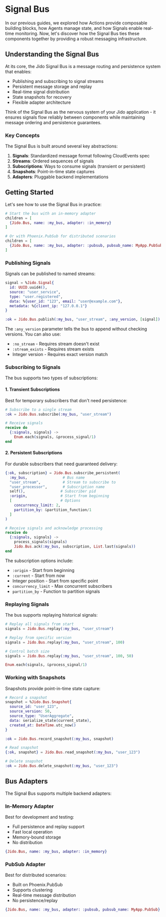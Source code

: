# Signal Bus

In our previous guides, we explored how Actions provide composable building blocks, how Agents manage state, and how Signals enable real-time monitoring. Now, let's discover how the Signal Bus ties these components together by providing a robust messaging infrastructure.

## Understanding the Signal Bus

At its core, the Jido Signal Bus is a message routing and persistence system that enables:
- Publishing and subscribing to signal streams
- Persistent message storage and replay
- Real-time signal distribution
- State snapshots for recovery
- Flexible adapter architecture

Think of the Signal Bus as the nervous system of your Jido application - it ensures signals flow reliably between components while maintaining message ordering and persistence guarantees.

### Key Concepts

The Signal Bus is built around several key abstractions:

1. **Signals**: Standardized message format following CloudEvents spec
2. **Streams**: Ordered sequences of signals
3. **Subscriptions**: Ways to consume signals (transient or persistent)
4. **Snapshots**: Point-in-time state captures
5. **Adapters**: Pluggable backend implementations

## Getting Started

Let's see how to use the Signal Bus in practice:

```elixir
# Start the bus with an in-memory adapter
children = [
  {Jido.Bus, name: :my_bus, adapter: :in_memory}
]

# Or with Phoenix.PubSub for distributed scenarios
children = [
  {Jido.Bus, name: :my_bus, adapter: :pubsub, pubsub_name: MyApp.PubSub}
]
```

### Publishing Signals

Signals can be published to named streams:

```elixir
signal = %Jido.Signal{
  id: UUID.uuid4(),
  source: "user_service",
  type: "user.registered",
  data: %{user_id: "123", email: "user@example.com"},
  metadata: %{client_ip: "127.0.0.1"}
}

:ok = Jido.Bus.publish(:my_bus, "user_stream", :any_version, [signal])
```

The `:any_version` parameter tells the bus to append without checking versions. You can also use:
- `:no_stream` - Requires stream doesn't exist
- `:stream_exists` - Requires stream exists
- Integer version - Requires exact version match

### Subscribing to Signals

The bus supports two types of subscriptions:

#### 1. Transient Subscriptions
Best for temporary subscribers that don't need persistence:

```elixir
# Subscribe to a single stream
:ok = Jido.Bus.subscribe(:my_bus, "user_stream")

# Receive signals
receive do
  {:signals, signals} -> 
    Enum.each(signals, &process_signal/1)
end
```

#### 2. Persistent Subscriptions
For durable subscribers that need guaranteed delivery:

```elixir
{:ok, subscription} = Jido.Bus.subscribe_persistent(
  :my_bus,                # Bus name
  "user_stream",          # Stream to subscribe to
  "user_processor",       # Subscription name
  self(),                # Subscriber pid
  :origin,               # Start from beginning
  [                      # Options
    concurrency_limit: 2,
    partition_by: &partition_function/1
  ]
)

# Receive signals and acknowledge processing
receive do
  {:signals, signals} ->
    process_signals(signals)
    Jido.Bus.ack(:my_bus, subscription, List.last(signals))
end
```

The subscription options include:
- `:origin` - Start from beginning
- `:current` - Start from now
- Integer position - Start from specific point
- `concurrency_limit` - Max concurrent subscribers
- `partition_by` - Function to partition signals

### Replaying Signals

The bus supports replaying historical signals:

```elixir
# Replay all signals from start
signals = Jido.Bus.replay(:my_bus, "user_stream")

# Replay from specific version
signals = Jido.Bus.replay(:my_bus, "user_stream", 100)

# Control batch size
signals = Jido.Bus.replay(:my_bus, "user_stream", 100, 50)

Enum.each(signals, &process_signal/1)
```

### Working with Snapshots

Snapshots provide point-in-time state capture:

```elixir
# Record a snapshot
snapshot = %Jido.Bus.Snapshot{
  source_id: "user_123",
  source_version: 50,
  source_type: "UserAggregate",
  data: serialize_state(current_state),
  created_at: DateTime.utc_now()
}

:ok = Jido.Bus.record_snapshot(:my_bus, snapshot)

# Read snapshot
{:ok, snapshot} = Jido.Bus.read_snapshot(:my_bus, "user_123")

# Delete snapshot
:ok = Jido.Bus.delete_snapshot(:my_bus, "user_123")
```

## Bus Adapters

The Signal Bus supports multiple backend adapters:

### In-Memory Adapter
Best for development and testing:
- Full persistence and replay support
- Fast local operation
- Memory-bound storage
- No distribution

```elixir
{Jido.Bus, name: :my_bus, adapter: :in_memory}
```

### PubSub Adapter
Best for distributed scenarios:
- Built on Phoenix.PubSub
- Supports clustering
- Real-time message distribution
- No persistence/replay

```elixir
{Jido.Bus, name: :my_bus, adapter: :pubsub, pubsub_name: MyApp.PubSub}
```

